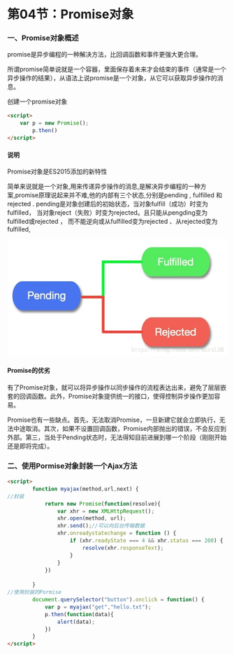 # 第04节：Promise对象

### 一、Promise对象概述

promise是异步编程的一种解决方法，比回调函数和事件更强大更合理。

所谓promise简单说就是一个容器，里面保存着未来才会结束的事件（通常是一个异步操作的结果），从语法上说promise是一个对象，从它可以获取异步操作的消息。

创建一个promise对象
``` html
<script>
    var p = new Promise(); 
        p.then()
</script>
```


#### 说明

Promise对象是ES2015添加的新特性

简单来说就是一个对象,用来传递异步操作的消息,是解决异步编程的一种方 案,promise原理说起来并不难,他的内部有三个状态,分别是pending , fulfilled 和 rejected . pending是对象创建后的初始状态，当对象fulfill（成功）时变为fulfilled， 当对象reject（失败）时变为rejected。且只能从pengding变为fulfilled或rejected ， 而不能逆向或从fulfilled变为rejected 、从rejected变为fulfilled,

![教务管理系统示意图](../../images/08_04promise.jpg)

 
#### Promise的优劣


有了Promise对象，就可以将异步操作以同步操作的流程表达出来，避免了层层嵌套的回调函数。此外，Promise对象提供统一的接口，使得控制异步操作更加容易。 

Promise也有一些缺点。首先，无法取消Promise，一旦新建它就会立即执行，无法中途取消。其次，如果不设置回调函数，Promise内部抛出的错误，不会反应到外部。第三，当处于Pending状态时，无法得知目前进展到哪一个阶段（刚刚开始还是即将完成）。



### 二、使用Pormise对象封装一个Ajax方法
 
``` html
<script>
        function myajax(method,url,next) {
//封装
            return new Promise(function(resolve){
                var xhr = new XMLHttpRequest();
                xhr.open(method, url);
                xhr.send();//可以向后台传输数据
                xhr.onreadystatechange = function () {
                    if (xhr.readyState === 4 && xhr.status === 200) {
                        resolve(xhr.responseText);
                    }
                }
            })

        }
//使用封装的Pormise
        document.querySelector("button").onclick = function() {
            var p = myajax("get","hello.txt");
            p.then(function(data){
                alert(data);
            })
        }
</script>
```